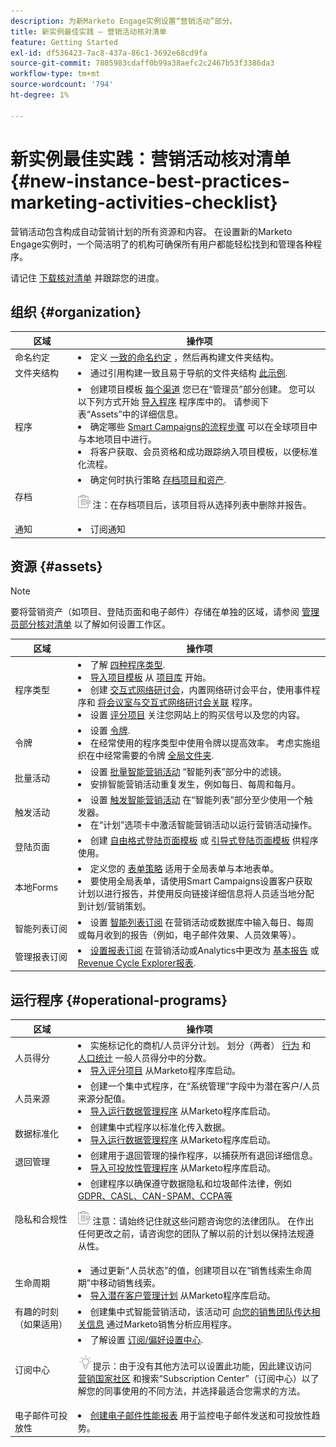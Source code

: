 ```yaml
---
description: 为新Marketo Engage实例设置“营销活动”部分。
title: 新实例最佳实践 — 营销活动核对清单
feature: Getting Started
exl-id: df536423-7ac8-437a-86c1-3692e68cd9fa
source-git-commit: 7805983cdaff0b99a38aefc2c2467b53f3386da3
workflow-type: tm+mt
source-wordcount: '794'
ht-degree: 1%

---
```


# 新实例最佳实践：营销活动核对清单 {#new-instance-best-practices-marketing-activities-checklist}

营销活动包含构成自动营销计划的所有资源和内容。 在设置新的Marketo Engage实例时，一个简洁明了的机构可确保所有用户都能轻松找到和管理各种程序。

请记住 [下载核对清单](/help/marketo/getting-started/implementing-a-new-marketo-engage-instance/assets/adobe-marketo-engage-new-instance-admin-checklist.xlsx) 并跟踪您的进度。

## 组织 {#organization}

<table>
<thead>
  <tr>
    <th style="width:20%">区域</th>
    <th style="width:80%">操作项</th>
  </tr>
</thead>
<tbody>
  <tr>
    <td>命名约定</td>
    <td><li>定义 <a href="https://experienceleague.adobe.com/en/docs/marketo/using/product-docs/core-marketo-concepts/programs/working-with-programs/best-practice-how-to-organize-your-programs#naming-schemes" target="_blank">一致的命名约定</a> ，然后再构建文件夹结构。</li></td>
  </tr>
  <tr>
    <td>文件夹结构</td>
    <td><li>通过引用构建一致且易于导航的文件夹结构 <a href="https://experienceleague.adobe.com/en/docs/marketo/using/product-docs/core-marketo-concepts/programs/working-with-programs/best-practice-how-to-organize-your-programs#folders" target="_blank">此示例</a>.</td>
  </tr>
  <tr>
    <td>程序</td>
    <td><li>创建项目模板 <a href="https://experienceleague.adobe.com/en/docs/marketo/using/product-docs/administration/tags/create-a-program-channel" target="_blank">每个渠道</a> 您已在“管理员”部分创建。 您可以以下列方式开始 <a href="https://experienceleague.adobe.com/en/docs/marketo/using/product-docs/core-marketo-concepts/programs/working-with-programs/import-a-program" target="_blank">导入程序</a> 程序库中的。 请参阅下表“Assets”中的详细信息。</li>
    <li>确定哪些 <a href="https://experienceleague.adobe.com/en/docs/marketo/using/product-docs/core-marketo-concepts/smart-campaigns/flow-actions/add-a-flow-step-to-a-smart-campaign" target="_blank">Smart Campaigns的流程步骤</a> 可以在全球项目中与本地项目中进行。</li> <li>将客户获取、会员资格和成功跟踪纳入项目模板，以便标准化流程。</li></td>
  </tr>
  <tr>
    <td>存档</td>
    <td><li>确定何时执行策略 <a href="https://experienceleague.adobe.com/en/docs/marketo/using/product-docs/core-marketo-concepts/miscellaneous/understanding-folders#archive-a-folder" target="_blank">存档项目和资产</a>. 
    <p><img src="assets/note-icon.png" alt="注释图标"> 注：在存档项目后，该项目将从选择列表中删除并报告。</li></td>
  </tr>
  <tr>
    <td>通知</td>
    <td><li>订阅通知</li></td>
  </tr>
</tbody>
</table>

## 资源 {#assets}

>[!NOTE]
>
>要将营销资产（如项目、登陆页面和电子邮件）存储在单独的区域，请参阅 [管理员部分核对清单](/help/marketo/getting-started/implementing-a-new-marketo-engage-instance/admin-section-checklist.md#workspaces-partitions) 以了解如何设置工作区。

<table>
<thead>
  <tr>
    <th style="width:20%">区域</th>
    <th style="width:80%">操作项</th>
  </tr>
</thead>
<tbody>
  <tr>
    <td>程序类型</td>
    <td><li>了解 <a href="https://experienceleague.adobe.com/en/docs/marketo/using/product-docs/core-marketo-concepts/programs/creating-programs/understanding-programs" target="_blank">四种程序类型</a>.</li>
    <li><a href="https://experienceleague.adobe.com/en/docs/marketo/using/product-docs/core-marketo-concepts/programs/working-with-programs/import-a-program" target="_blank">导入项目模板</a> 从 <a href="https://experienceleague.adobe.com/en/docs/marketo/using/product-docs/core-marketo-concepts/programs/program-library/program-import-library-overview" target="_blank">项目库</a> 开始。</li>
    <li>创建 <a href="https://experienceleague.adobe.com/en/docs/marketo/using/product-docs/demand-generation/events/interactive-webinars/create-an-interactive-webinar" target="_blank">交互式网络研讨会</a>，内置网络研讨会平台，使用事件程序和 <a href="https://experienceleague.adobe.com/en/docs/marketo/using/product-docs/demand-generation/events/interactive-webinars/designing-interactive-webinars">将会议室与交互式网络研讨会关联</a> 程序。</li>
    <li>设置 <a href="https://experienceleague.adobe.com/docs/marketo/using/product-docs/core-marketo-concepts/smart-campaigns/flow-actions/change-score.html" target="_blank">评分项目</a> 关注您网站上的购买信号以及您的内容。</li></td>
  </tr>
  <tr>
    <td>令牌</td>
    <td><li>设置 <a href="https://experienceleague.adobe.com/docs/marketo/using/product-docs/core-marketo-concepts/programs/tokens/understanding-my-tokens-in-a-program.html" target="_blank">令牌</a>.</li>
    <li>在经常使用的程序类型中使用令牌以提高效率。 考虑实施组织在中经常需要的令牌 <a href="https://experienceleague.adobe.com/en/docs/marketo/using/product-docs/core-marketo-concepts/programs/tokens/understanding-my-tokens-in-a-program#nesting-tokens" target="_blank">全局文件夹</a>.</li></td>
  </tr>
  <tr>
    <td>批量活动</td>
    <td><li>设置 <a href="https://experienceleague.adobe.com/docs/marketo/using/product-docs/core-marketo-concepts/smart-campaigns/creating-a-smart-campaign/understanding-batch-and-trigger-smart-campaigns.html#batch-campaign" target="_blank">批量智能营销活动</a> “智能列表”部分中的滤镜。</li>
    <li>安排智能营销活动重复发生，例如每日、每周和每月。</li></td>
  </tr>
  <tr>
    <td>触发活动</td>
    <td><li>设置 <a href="https://experienceleague.adobe.com/en/docs/marketo/using/product-docs/core-marketo-concepts/smart-campaigns/creating-a-smart-campaign/understanding-batch-and-trigger-smart-campaigns#trigger-campaign" target="_blank">触发智能营销活动</a> 在“智能列表”部分至少使用一个触发器。</li>
    <li>在“计划”选项卡中激活智能营销活动以运行营销活动操作。</li></td>
  </tr>
  <tr>
    <td>登陆页面</td>
    <td><li>创建 <a href="https://experienceleague.adobe.com/en/docs/marketo/using/product-docs/demand-generation/landing-pages/landing-page-templates/create-a-free-form-landing-page-template" target="_blank">自由格式登陆页面模板</a> 或 <a href="https://experienceleague.adobe.com/en/docs/marketo/using/product-docs/demand-generation/landing-pages/guided-landing-pages/create-a-guided-landing-page" target="_blank">引导式登陆页面模板</a> 供程序使用。</li></td>
  </tr>
  <tr>
    <td>本地Forms</td>
    <td><li>定义您的 <a href="https://experienceleague.adobe.com/docs/marketo/using/product-docs/demand-generation/forms/creating-a-form/create-a-form.html" target="_blank">表单策略</a> 适用于全局表单与本地表单。</li>
    <li>要使用全局表单，请使用Smart Campaigns设置客户获取计划以进行报告，并使用反向链接详细信息将人员适当地分配到计划/营销策划。</li></td>
  </tr>
  <tr>
    <td>智能列表订阅</td>
    <td><li>设置 <a href="https://experienceleague.adobe.com/docs/marketo/using/product-docs/reporting/basic-reporting/report-subscriptions/edit-a-smart-list-subscription.html" target="_blank">智能列表订阅</a> 在营销活动或数据库中输入每日、每周或每月收到的报告（例如，电子邮件效果、人员效果等）。</li></td>
  </tr>
  <tr>
    <td>管理报表订阅</td>
    <td><li><a href="https://experienceleague.adobe.com/docs/marketo/using/product-docs/reporting/basic-reporting/report-subscriptions/manage-report-subscriptions.html" target="_blank">设置报表订阅</a> 在营销活动或Analytics中更改为 <a href="https://experienceleague.adobe.com/docs/marketo/using/product-docs/reporting/basic-reporting/report-subscriptions/subscribe-to-a-basic-report.html" target="_blank">基本报告</a> 或 <a href="https://experienceleague.adobe.com/docs/marketo/using/product-docs/reporting/revenue-cycle-analytics/revenue-explorer/subscribe-to-a-revenue-explorer-report.html" target="_blank">Revenue Cycle Explorer报表</a>.</li></td>
  </tr>
</tbody>
</table>

## 运行程序 {#operational-programs}

<table>
<thead>
  <tr>
    <th style="width:20%">区域</th>
    <th style="width:80%">操作项</th>
  </tr>
</thead>
<tbody>
  <tr>
    <td>人员得分</td>
    <td><li>实施标记化的商机/人员评分计划。 划分（两者） <a href="https://experienceleague.adobe.com/docs/marketo/using/product-docs/core-marketo-concepts/programs/program-library/op-scoring-behavior.html" target="_blank">行为</a> 和 <a href="https://experienceleague.adobe.com/docs/marketo/using/product-docs/core-marketo-concepts/programs/program-library/op-scoring-demographic.html" target="_blank">人口统计</a> 一般人员得分中的分数。</li>
    <li><a href="https://experienceleague.adobe.com/docs/marketo/using/product-docs/core-marketo-concepts/programs/working-with-programs/import-a-program.html" target="_blank">导入评分项目</a> 从Marketo程序库启动。</li></td>
  </tr>
  <tr>
    <td>人员来源</td>
    <td><li>创建一个集中式程序，在“系统管理”字段中为潜在客户/人员来源分配值。</li>  
    <li><a href="https://experienceleague.adobe.com/en/docs/marketo/using/product-docs/core-marketo-concepts/programs/program-library/op-data-management" target="_blank">导入运行数据管理程序</a> 从Marketo程序库启动。</li></td>
  </tr>
  <tr>
    <td>数据标准化</td>
    <td><li>创建集中式程序以标准化传入数据。</li>
    <li><a href="https://experienceleague.adobe.com/docs/marketo/using/product-docs/core-marketo-concepts/programs/program-library/op-data-management.html">导入运行数据管理程序</a> 从Marketo程序库启动。</li></td>
  </tr>
  <tr>
    <td>退回管理</td>
    <td><li>创建用于退回管理的操作程序，以捕获所有退回详细信息。</li>
    <li><a href="https://experienceleague.adobe.com/en/docs/marketo/using/product-docs/core-marketo-concepts/programs/program-library/op-deliverability-management" target="_blank">导入可投放性管理程序</a> 从Marketo程序库启动。</li></td>
  </tr>
  <tr>
    <td>隐私和合规性</td>
    <td><li>创建程序以确保遵守数据隐私和垃圾邮件法律，例如 <a href="https://business.adobe.com/resources/ebooks/the-gdpr-and-the-marketer.html" target="_blank">GDPR、CASL、CAN-SPAM、CCPA等</a></li>
    <p><img src="assets/note-icon.png" alt="注释图标"> 注意：请始终记住就这些问题咨询您的法律团队。 在作出任何更改之前，请咨询您的团队了解以前的计划以保持法规遵从性。</td>
  </tr>
  <tr>
    <td>生命周期</td>
    <td><li>通过更新“人员状态”的值，创建项目以在“销售线索生命周期”中移动销售线索。</li>
    <li><a href="https://experienceleague.adobe.com/docs/marketo/using/product-docs/core-marketo-concepts/programs/program-library/op-lead-management.html" target="_blank">导入潜在客户管理计划</a> 从Marketo程序库启动。</li></td>
  </tr>
  <tr>
    <td>有趣的时刻（如果适用）</td>
    <td><li>创建集中式智能营销活动，该活动可 <a href="https://experienceleague.adobe.com/docs/marketo/using/product-docs/marketo-sales-insight/msi-for-salesforce/features/tabs-in-the-msi-panel/interesting-moments/using-interesting-moments.html#how-do-i-create-an-interesting-moment" target="_blank">向您的销售团队传达相关信息</a> 通过Marketo销售分析应用程序。</li></td>
  </tr>
  <tr>
    <td>订阅中心</td>
    <td><li>了解设置 <a href="https://experienceleague.adobe.com/docs/marketo-learn/tutorials/lead-and-data-management/subscription-center-learn.html" target="_blank">订阅/偏好设置中心</a>.</li>
    <p><img src="assets/tip-icon.png" alt="提示图标">提示：由于没有其他方法可以设置此功能，因此建议访问 <a href="https://nation.marketo.com/" target="_blank">营销国家社区</a> 和搜索“Subscription Center”（订阅中心）以了解您的同事使用的不同方法，并选择最适合您需求的方法。</td></td>
  </tr>
  <tr>
    <td>电子邮件可投放性</td>
    <td><li><a href="https://experienceleague.adobe.com/en/docs/marketo/using/product-docs/email-marketing/email-programs/email-program-data/email-performance-report" target="_blank">创建电子邮件性能报表</a> 用于监控电子邮件发送和可投放性趋势。</li></td>
  </tr>
</tbody>
</table>
